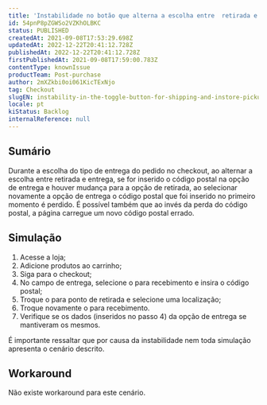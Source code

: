 ```yaml
---
title: 'Instabilidade no botão que alterna a escolha entre  retirada e entrega'
id: 54pnP8pZGWSo2VZKhOLBKC
status: PUBLISHED
createdAt: 2021-09-08T17:53:29.698Z
updatedAt: 2022-12-22T20:41:12.728Z
publishedAt: 2022-12-22T20:41:12.728Z
firstPublishedAt: 2021-09-08T17:59:00.783Z
contentType: knownIssue
productTeam: Post-purchase
author: 2mXZkbi0oi061KicTExNjo
tag: Checkout
slugEN: instability-in-the-toggle-button-for-shipping-and-instore-pickup
locale: pt
kiStatus: Backlog
internalReference: null
---
```


## Sumário

Durante a escolha do tipo de entrega do pedido no checkout, ao alternar a escolha entre  retirada e entrega, se for inserido o código postal na opção de entrega e houver mudança para a opção de retirada, ao selecionar novamente a opção de entrega o código postal que foi inserido no primeiro momento é perdido. É possível também que ao invés da perda do código postal, a página carregue um novo código postal errado.


## Simulação

1. Acesse a loja;
2. Adicione produtos ao carrinho;
3. Siga para o checkout;
4. No campo de entrega, selecione o <i class="fas fa-toggle-on"></i> para recebimento e insira o código postal; 
5. Troque o <i class="fas fa-toggle-on"></i> para ponto de retirada e selecione uma localização;
6. Troque novamente o <i class="fas fa-toggle-on"></i> para recebimento.
7. Verifique se os dados (inseridos no passo 4) da opção de entrega se mantiveram os mesmos.

É importante ressaltar que por causa da instabilidade nem toda  simulação apresenta o cenário descrito.


## Workaround

Não existe workaround para este cenário.


